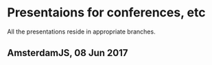 # Presentaions for conferences, etc

All the presentations reside in appropriate branches.

## AmsterdamJS, 08 Jun 2017


